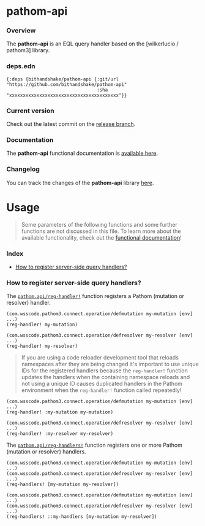 
# pathom-api

### Overview

The <strong>pathom-api</strong> is an EQL query handler based on the [wilkerlucio / pathom3]
library.

### deps.edn

```
{:deps {bithandshake/pathom-api {:git/url "https://github.com/bithandshake/pathom-api"
                                 :sha     "xxxxxxxxxxxxxxxxxxxxxxxxxxxxxxxxxxxxxxxx"}}
```

### Current version

Check out the latest commit on the [release branch](https://github.com/bithandshake/pathom-api/tree/release).

### Documentation

The <strong>pathom-api</strong> functional documentation is [available here](documentation/COVER.md).

### Changelog

You can track the changes of the <strong>pathom-api</strong> library [here](CHANGES.md).

# Usage

> Some parameters of the following functions and some further functions are not discussed in this file.
  To learn more about the available functionality, check out the [functional documentation](documentation/COVER.md)!

### Index

- [How to register server-side query handlers?](#how-to-register-server-side-query-handlers)


### How to register server-side query handlers?

The [`pathom.api/reg-handler!`](documentation/clj/pathom/API.md#reg-handler)
function registers a Pathom (mutation or resolver) handler.

```
(com.wsscode.pathom3.connect.operation/defmutation my-mutation [env] ...)
(reg-handler! my-mutation)
```

```
(com.wsscode.pathom3.connect.operation/defresolver my-resolver [env] ...)
(reg-handler! my-resolver)
```

> If you are using a code reloader development tool that reloads namespaces after
  they are being changed it's important to use unique IDs for the registered handlers
  because the `reg-handler!` function updates the handlers when the containing
  namespace reloads and not using a unique ID causes duplicated handlers in the
  Pathom environment when the `reg-handler!` function called repeatedly!

```
(com.wsscode.pathom3.connect.operation/defmutation my-mutation [env] ...)
(reg-handler! :my-mutation my-mutation)
```

```
(com.wsscode.pathom3.connect.operation/defresolver my-resolver [env] ...)
(reg-handler! :my-resolver my-resolver)
```

The [`pathom.api/reg-handlers!`](documentation/clj/pathom/API.md#reg-handlers)
function registers one or more Pathom (mutation or resolver) handlers.

```
(com.wsscode.pathom3.connect.operation/defmutation my-mutation [env] ...)
(com.wsscode.pathom3.connect.operation/defresolver my-resolver [env] ...)
(reg-handlers! [my-mutation my-resolver])
```

```
(com.wsscode.pathom3.connect.operation/defmutation my-mutation [env] ...)
(com.wsscode.pathom3.connect.operation/defresolver my-resolver [env] ...)
(reg-handlers! ::my-handlers [my-mutation my-resolver])
```

